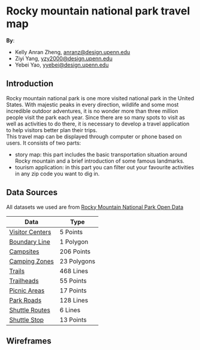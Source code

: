 # Rocky mountain national park travel map

**By**:
* Kelly Anran Zheng, anranz@design.upenn.edu
* Ziyi Yang, yzy2000@design.upenn.edu
* Yebei Yao, yyebei@design.upenn.edu

## Introduction
Rocky mountain national park is one more visited national park in the United States. With majestic peaks in every direction, wildlife and some most incredible outdoor adventures, it is no wonder more than three million people visit the park each year. Since there are so many spots to visit as well as activities to do there, it is necessary to develop a travel application to help visitors better plan their trips.  
This travel map can be displayed through computer or phone based on users. It consists of two parts:
- story map: this part includes the basic transportation situation around Rocky mountain and a brief introduction of some famous landmarks.
- tourism application: in this part you can filter out your favourite activities in any zip code you want to dig in. 
## Data Sources
All datasets we used are from [Rocky Mountain National Park Open Data](https://romo-nps.opendata.arcgis.com/)

|       Data     |        Type            |
|----------------|-------------------------------|
|[Visitor Centers](https://romo-nps.opendata.arcgis.com/datasets/nps::rocky-mountain-national-park-visitor-centers/explore)|5 Points|
|[Boundary Line](https://romo-nps.opendata.arcgis.com/datasets/rocky-mountain-national-park-boundary-line/explore?location=40.355291%2C-105.702647%2C11.00)|1 Polygon|
|[Campsites](https://romo-nps.opendata.arcgis.com/datasets/backcountry-campsites-for-2017/explore?location=40.346309%2C-105.581208%2C11.00&showTable=true)|206 Points|
|[Camping Zones](https://romo-nps.opendata.arcgis.com/datasets/rocky-mountain-national-park-camping-zones/explore?location=40.281596%2C-105.606858%2C10.53)|23 Polygons|
|[Trails](https://romo-nps.opendata.arcgis.com/datasets/rocky-mountain-national-park-trails/explore?location=40.355947%2C-105.694379%2C11.00)|468 Lines|
|[Trailheads](https://romo-nps.opendata.arcgis.com/datasets/rocky-mountain-national-park-trailheads-pt/explore?location=40.324522%2C-105.679883%2C11.92&showTable=true)|55 Points|
|[Picnic Areas](https://romo-nps.opendata.arcgis.com/datasets/nps::rocky-mountain-national-park-picnic-areas/explore?location=40.260344%2C-105.610513%2C10.78)|17 Points|
|[Park Roads](https://romo-nps.opendata.arcgis.com/datasets/rocky-mountain-national-park-park-roads/explore?location=40.342530%2C-105.698910%2C11.75)|128 Lines|
|[Shuttle Routes](https://romo-nps.opendata.arcgis.com/datasets/rocky-mountain-national-park-shuttle-routes/explore?location=40.343616%2C-105.580170%2C13.70)|6 Lines|
|[Shuttle Stop](https://romo-nps.opendata.arcgis.com/datasets/rocky-mountain-national-park-shuttlestop-pt/explore?location=40.344708%2C-105.580136%2C13.75)|13 Points|
## Wireframes
